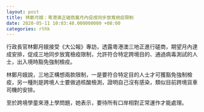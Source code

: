 ```yaml
---
layout: post
title: 林鄭月娥：粵港澳正磋商冀月內促成同步放寬檢疫限制
date: 2020-05-11 10:03:48.000000000 +08:00
categories: rthk
---
```


行政長官林鄭月娥接受《大公報》專訪，透露粵港澳三地正進行磋商，期望月內達成安排，促成三地同步放寬檢疫限制，允許符合特定跨境目的、通過病毒測試的人士，出入境時豁免強制檢疫。

林鄭月娥說，三地正構想兩款限制，一是要符合特定目的人士才可獲豁免強制檢疫，另一種則是跨境人士要做過核酸檢測，證明自己沒有感染，類似目前跨境貨車司機的安排。

至於跨境學童來港上學問題，她表示，要待所有口岸相對正常運作才能處理。
